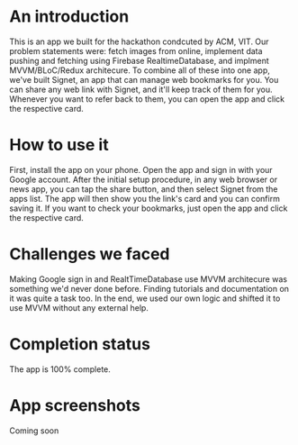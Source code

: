 # An introduction
This is an app we built for the hackathon condcuted by ACM, VIT. 
Our problem statements were: fetch images from online, implement data pushing and fetching using Firebase RealtimeDatabase, and implment MVVM/BLoC/Redux architecure.
To combine all of these into one app, we've built Signet, an app that can manage web bookmarks for you. You can share any web link with Signet, and it'll keep track of them for you. Whenever you want to refer back to them, you can open the app and click the respective card.

# How to use it
First, install the app on your phone. Open the app and sign in with your Google account.
After the initial setup procedure, in any web browser or news app, you can tap the share button, and then select Signet from the apps list. The app will then show you the link's card and you can confirm saving it.
If you want to check your bookmarks, just open the app and click the respective card.

# Challenges we faced
Making Google sign in and RealtTimeDatabase use MVVM architecure was something we'd never done before. Finding tutorials and documentation on it was quite a task too. In the end, we used our own logic and shifted it to use MVVM without any external help. 

# Completion status
The app is 100% complete.

# App screenshots
Coming soon
